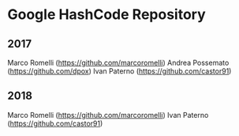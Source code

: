 # Google HashCode Repository

## 2017
Marco Romelli (https://github.com/marcoromelli)
Andrea Possemato (https://github.com/dpox)
Ivan Paterno (https://github.com/castor91)

## 2018
Marco Romelli (https://github.com/marcoromelli)
Ivan Paterno (https://github.com/castor91)
